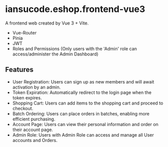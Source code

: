 # iansucode.eshop.frontend-vue3

A frontend web created by Vue 3 + Vite.
+ Vue-Router
+ Pinia
+ JWT
+ Roles and Permissions (Only users with the 'Admin' role can access/administer the Admin Dashboard)

## Features
+ User Registration: Users can sign up as new members and will await activation by an admin.
+ Token Expiration: Automatically redirect to the login page when the token expires.
+ Shopping Cart: Users can add items to the shopping cart and proceed to checkout.
+ Batch Ordering: Users can place orders in batches, enabling more efficient purchasing.
+ Account Page: Users can view their personal information and order on their account page.
+ Admin Role: Users with Admin Role can access and manage all User accounts and Orders.

